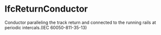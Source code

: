 IfcReturnConductor
==================
Conductor paralleling the track return and connected to the running rails at
periodic intercals.(IEC 60050-811-35-13)


